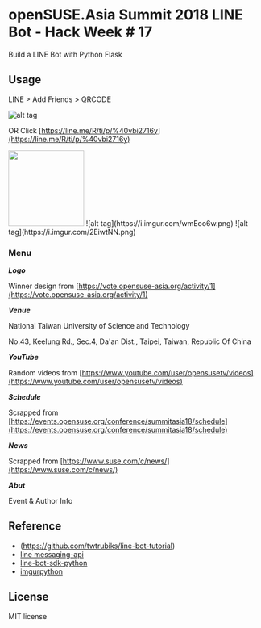 # openSUSE.Asia Summit 2018 LINE Bot - Hack Week # 17

Build a LINE Bot with Python Flask

## Usage

LINE > Add Friends > QRCODE

![alt tag](http://i.imgur.com/Kkpzt4p.jpg)

OR Click [https://line.me/R/ti/p/%40vbi2716y](https://line.me/R/ti/p/%40vbi2716y)

<img src="https://i.imgur.com/wmEoo6w.png" width="150">
![alt tag](https://i.imgur.com/wmEoo6w.png)
![alt tag](https://i.imgur.com/2EiwtNN.png)

### Menu

***Logo***

Winner design from [https://vote.opensuse-asia.org/activity/1](https://vote.opensuse-asia.org/activity/1)

***Venue***

National Taiwan University of Science and Technology

No.43, Keelung Rd., Sec.4, Da'an Dist., Taipei, Taiwan, Republic Of China

***YouTube***

Random videos from [https://www.youtube.com/user/opensusetv/videos](https://www.youtube.com/user/opensusetv/videos)

***Schedule***

Scrapped from [https://events.opensuse.org/conference/summitasia18/schedule](https://events.opensuse.org/conference/summitasia18/schedule)

***News***

Scrapped from [https://www.suse.com/c/news/](https://www.suse.com/c/news/)

***Abut***

Event & Author Info

## Reference

* (https://github.com/twtrubiks/line-bot-tutorial)
* [line messaging-api](https://devdocs.line.me/en/#messaging-api)
* [line-bot-sdk-python](https://github.com/line/line-bot-sdk-python)
* [imgurpython](https://github.com/Imgur/imgurpython)

## License

MIT license
